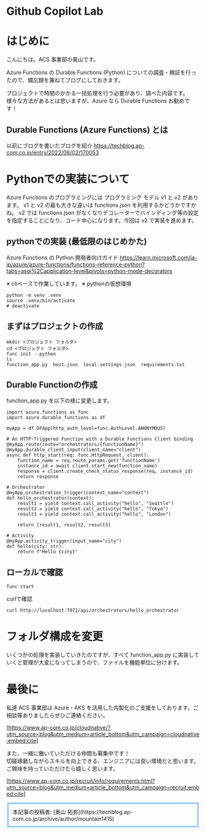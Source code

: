 # Github Copilot Lab

# はじめに

こんにちは。ACS 事業部の奥山です。

Azure Functions の Durable Functions (Python) についての調査・検証を行ったので、備忘録を兼ねてブログにしておきます。

プロジェクトで時間のかかる一括処理を行う必要があり、調べた内容です。
様々な方法があるとは思いますが、Azure なら Durable Functions お勧めです！

## Durable Functions (Azure Functions) とは

以前にブログを書いたブログを紹介
https://techblog.ap-com.co.jp/entry/2022/06/02/170053

# Pythonでの実装について

Azure Functions のプログラミングには プログラミング モデル v1 と v2 があります。
v1 と v2 の最も大きな違いは functions.json を利用するかどうかですかね。 v2 では functions.json がなくなりデコレーターでバインディング等の設定を指定することになり、コード中心になります。今回は v2 で実装を進めます。

## pythonでの実装 (最低限のはじめかた)

Azure Functions の Python 開発者向けガイド
https://learn.microsoft.com/ja-jp/azure/azure-functions/functions-reference-python?tabs=asgi%2Capplication-level&pivots=python-mode-decorators

※ cliベースで作業しています。
※ pythonの仮想環境

```
python -m venv .venv
source .venv/bin/activate
# deactivate
```

## まずはプロジェクトの作成

```
mkdir <プロジェクト フォルダ>
cd <プロジェクト フォルダ>
func init --python
ls 
function_app.py  host.json  local.settings.json  requirements.txt
```

## Durable Functionの作成

function_app.py を以下の様に変更します。

```
import azure.functions as func
import azure.durable_functions as df

myApp = df.DFApp(http_auth_level=func.AuthLevel.ANONYMOUS)

# An HTTP-Triggered Function with a Durable Functions Client binding
@myApp.route(route="orchestrators/{functionName}")
@myApp.durable_client_input(client_name="client")
async def http_start(req: func.HttpRequest, client):
    function_name = req.route_params.get('functionName')
    instance_id = await client.start_new(function_name)
    response = client.create_check_status_response(req, instance_id)
    return response

# Orchestrator
@myApp.orchestration_trigger(context_name="context")
def hello_orchestrator(context):
    result1 = yield context.call_activity("hello", "Seattle")
    result2 = yield context.call_activity("hello", "Tokyo")
    result3 = yield context.call_activity("hello", "London")

    return [result1, result2, result3]

# Activity
@myApp.activity_trigger(input_name="city")
def hello(city: str):
    return f"Hello {city}"
```
## ローカルで確認

```
func start
```

curlで確認
```
curl http://localhost:7071/api/orchestrators/hello_orchestrator
```
# フォルダ構成を変更
いくつかの処理を実装していきたのですが、すべて function_app.py に実装していくと管理が大変になってしまうので、ファイルを機能単位に分けます。



# 最後に

私達 ACS 事業部は Azure・AKS を活用した内製化のご支援をしております。ご相談等ありましたらぜひご連絡ください。

[https://www.ap-com.co.jp/cloudnative/?utm_source=blog&utm_medium=article_bottom&utm_campaign=cloudnative:embed:cite]

また、一緒に働いていただける仲間も募集中です！  
切磋琢磨しながらスキルを向上できる、エンジニアには良い環境だと思います。ご興味を持っていただけたら嬉しく思います。

[https://www.ap-com.co.jp/recruit/info/requirements.html?utm_source=blog&utm_medium=article_bottom&utm_campaign=recruit:embed:cite]

<fieldset style="border:4px solid #95ccff; padding:10px">
本記事の投稿者: [奥山 拓弥](https://techblog.ap-com.co.jp/archive/author/mountain1415)  
</fieldset>